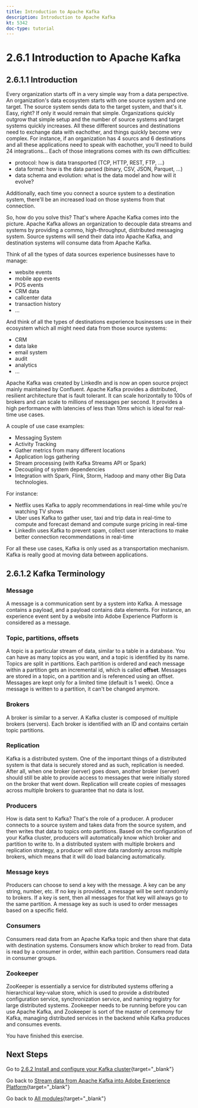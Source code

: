 ```yaml
---
title: Introduction to Apache Kafka
description: Introduction to Apache Kafka
kt: 5342
doc-type: tutorial
---
```

# 2.6.1 Introduction to Apache Kafka

## 2.6.1.1 Introduction

Every organization starts off in a very simple way from a data perspective. An organization's data ecosystem starts with one source system and one target. The source system sends data to the target system, and that's it. Easy, right?
If only it would remain that simple. Organizations quickly outgrow that simple setup and the number of source systems and target systems quickly increases. All these different sources and destinations need to exchange data with eachother, and things quickly become very complex.
For instance, if an organization has 4 sourcs and 6 destinations and all these applications need to speak with eachother, you'll need to build 24 integrations... Each of those integrations comes with its own difficulties:

- protocol: how is data transported (TCP, HTTP, REST, FTP, ...)
- data format: how is the data parsed (binary, CSV, JSON, Parquet, ...)
- data schema and evolution: what is the data model and how will it evolve?

Additionally, each time you connect a source system to a destination system, there'll be an increased load on those systems from that connection.

So, how do you solve this? That's where Apache Kafka comes into the picture. Apache Kafka allows an organization to decouple data streams and systems by providing a commo, high-throughput, distributed messaging system. Source systems will send their data into Apache Kafka, and destination systems will consume data from Apache Kafka.

Think of all the types of data sources experience businesses have to manage:

- website events
- mobile app events
- POS events
- CRM data
- callcenter data
- transaction history
- ...

And think of all the types of destinations experience businesses use in their ecosystem which all might need data from those source systems:

- CRM
- data lake
- email system
- audit
- analytics
- ...

Apache Kafka was created by LinkedIn and is now an open source project mainly maintained by Confluent.
Apache Kafka provides a distributed, resilient architecture that is fault tolerant. It can scale horizontally to 100s of brokers and can scale to millions of messages per second. It provides a high performance with latencies of less than 10ms which is ideal for real-time use cases.

A couple of use case examples:

- Messaging System
- Activity Tracking
- Gather metrics from many different locations
- Application logs gathering
- Stream processing (with Kafka Streams API or Spark)
- Decoupling of system dependencies
- Integration with Spark, Flink, Storm, Hadoop and many other Big Data technologies.

For instance:

- Netflix uses Kafka to apply recommendations in real-time while you're watching TV shows
- Uber uses Kafka to gather user, taxi and trip data in real-time to compute and forecast demand and compute surge pricing in real-time
- LinkedIn uses Kafka to prevent spam, collect user interactions to make better connection recommendations in real-time

For all these use cases, Kafka is only used as a transportation mechanism. Kafka is really good at moving data between applications.

## 2.6.1.2 Kafka Terminology

### Message

A message is a communication sent by a system into Kafka. A message contains a payload, and a payload contains data elements. For instance, an experience event sent by a website into Adobe Experience Platform is considered as a message.

### Topic, partitions, offsets

A topic is a particular stream of data, similar to a table in a database. You can have as many topics as you want, and a topic is identified by its name. Topics are split in partitions. Each partition is ordered and each message within a partition gets an incremental id, which is called **offset**. Messages are stored in a topic, on a partition and is referenced using an offset. Messages are kept only for a limited time (default is 1 week). Once a message is written to a partition, it can't be changed anymore.

### Brokers

A broker is similar to a server. A Kafka cluster is composed of multiple brokers (servers). Each broker is identified with an ID and contains certain topic partitions.

### Replication

Kafka is a distributed system. One of the important things of a distributed system is that data is securely stored and as such, replication is needed. After all, when one broker (server) goes down, another broker (server) should still be able to provide access to messages that were initially stored on the broker that went down. Replication will create copies of messages across multiple brokers to guarantee that no data is lost.

### Producers

How is data sent to Kafka? That's the role of a producer. A producer connects to a source system and takes data from the source system, and then writes that data to topics onto partitions. Based on the configuration of your Kafka cluster, producers will automatically know which broker and partition to write to. In a distributed system with multiple brokers and replication strategy, a producer will store data randomly across multiple brokers, which means that it will do load balancing automatically.

### Message keys

Producers can choose to send a key with the message. A key can be any string, number, etc. If no key is provided, a message will be sent randomly to brokers. If a key is sent, then all messages for that key will always go to the same partition. A message key as such is used to order messages based on a specific field.

### Consumers

Consumers read data from an Apache Kafka topic and then share that data with destination systems. Consumers know which broker to read from. Data is read by a consumer in order, within each partition. Consumers read data in consumer groups.

### Zookeeper

ZooKeeper is essentially a service for distributed systems offering a hierarchical key-value store, which is used to provide a distributed configuration service, synchronization service, and naming registry for large distributed systems. Zookeeper needs to be running before you can use Apache Kafka, and Zookeeper is sort of the master of ceremony for Kafka, managing distributed services in the backend while Kafka produces and consumes events.

You have finished this exercise.

## Next Steps

Go to [2.6.2 Install and configure your Kafka cluster](./ex2.md){target="_blank"}

Go back to [Stream data from Apache Kafka into Adobe Experience Platform](./aep-apache-kafka.md){target="_blank"}

Go back to [All modules](./../../../../overview.md){target="_blank"}